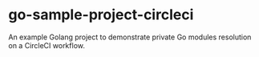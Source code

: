 # go-sample-project-circleci
An example Golang project to demonstrate private Go modules resolution on a CircleCI workflow.
